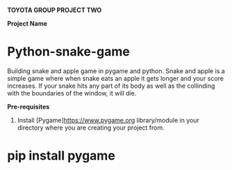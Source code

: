 **TOYOTA GROUP PROJECT TWO**

**Project Name** 
# Python-snake-game
Building snake and apple game in pygame and python.
Snake and apple is a simple game where when snake eats an apple it gets longer and your score increases. If your snake hits any part of its body as well as the collinding with the boundaries of the window, it will die.

**Pre-requisites**
1. Install [Pygame]https://www.pygame.org library/module in your directory where you are creating your project from.
# pip install pygame
